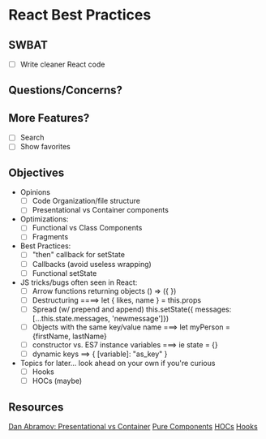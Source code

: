React Best Practices
===

## SWBAT

- [ ] Write cleaner React code

## Questions/Concerns?


## More Features?
- [ ] Search
- [ ] Show favorites

## Objectives

- Opinions
  - [ ] Code Organization/file structure 
  - [ ] Presentational vs Container components

- Optimizations:
  - [ ] Functional vs Class Components 
  - [ ] Fragments

- Best Practices:
  - [ ] "then" callback for setState
  - [ ] Callbacks (avoid useless wrapping)
  - [ ] Functional setState

- JS tricks/bugs often seen in React:
  - [ ] Arrow functions returning objects () => ({ })
  - [ ] Destructuring  ====> let { likes, name } = this.props
  - [ ] Spread (w/ prepend and append) this.setState({ messages: [...this.state.messages, 'newmessage']})
  - [ ] Objects with the same key/value name ===> let myPerson = {firstName, lastName}
  - [ ] constructor vs. ES7 instance variables ===> ie state = {}
  - [ ] dynamic keys ==>  { [variable]: "as_key" } 

- Topics for later... look ahead on your own if you're curious
    - [ ] Hooks 
    - [ ] HOCs (maybe)

## Resources

[Dan Abramov: Presentational vs Container](https://medium.com/@dan_abramov/smart-and-dumb-components-7ca2f9a7c7d0)
[Pure Components](https://reactjs.org/docs/react-api.html#reactpurecomponent)
[HOCs](https://reactjs.org/docs/higher-order-components.html)
[Hooks](https://reactjs.org/docs/hooks-intro.html)